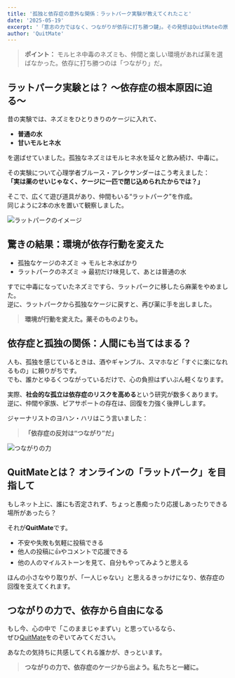 ```yaml
---
title: '孤独と依存症の意外な関係：ラットパーク実験が教えてくれたこと'
date: '2025-05-19'
excerpt: '「意志の力ではなく、つながりが依存に打ち勝つ鍵」。その発想はQuitMateの原点でもあります。'
author: 'QuitMate'
---
```


> **ポイント：** モルヒネ中毒のネズミも、仲間と楽しい環境があれば薬を選ばなかった。依存に打ち勝つのは「つながり」だ。

## ラットパーク実験とは？ 〜依存症の根本原因に迫る〜

昔の実験では、ネズミをひとりきりのケージに入れて、

- **普通の水**  
- **甘いモルヒネ水**

を選ばせていました。孤独なネズミはモルヒネ水を延々と飲み続け、中毒に。

その実験について心理学者ブルース・アレクサンダーはこう考えました：  
**「実は薬のせいじゃなく、ケージに一匹で閉じ込められたからでは？」**

そこで、広くて遊び道具があり、仲間もいる“ラットパーク”を作成。  
同じように2本の水を置いて観察しました。

![ラットパークのイメージ](rat-park.png)

## 驚きの結果：環境が依存行動を変えた

- 孤独なケージのネズミ → モルヒネ水ばかり  
- ラットパークのネズミ → 最初だけ味見して、あとは普通の水

すでに中毒になっていたネズミですら、ラットパークに移したら麻薬をやめました。  
逆に、ラットパークから孤独なケージに戻すと、再び薬に手を出しました。

> **環境が行動を変えた。薬そのものよりも。**

## 依存症と孤独の関係：人間にも当てはまる？

人も、孤独を感じているときは、酒やギャンブル、スマホなど「すぐに楽になれるもの」に頼りがちです。  
でも、誰かとゆるくつながっているだけで、心の負担はずいぶん軽くなります。

実際、**社会的な孤立は依存症のリスクを高める**という研究が数多くあります。  
逆に、仲間や家族、ピアサポートの存在は、回復を力強く後押しします。

ジャーナリストのヨハン・ハリはこう言いました：  
> **「依存症の反対は“つながり”だ」**

![つながりの力](connection.png)

## QuitMateとは？ オンラインの「ラットパーク」を目指して

もしネット上に、誰にも否定されず、ちょっと愚痴ったり応援しあったりできる場所があったら？

それが**QuitMate**です。

- 不安や失敗も気軽に投稿できる  
- 他人の投稿に👍やコメントで応援できる  
- 他の人のマイルストーンを見て、自分もやってみようと思える  

ほんの小さなやり取りが、「一人じゃない」と思えるきっかけになり、依存症の回復を支えてくれます。

## つながりの力で、依存から自由になる

もし今、心の中で「このままじゃまずい」と思っているなら、  
ぜひ[QuitMate](/)をのぞいてみてください。

あなたの気持ちに共感してくれる誰かが、きっといます。

> **つながりの力で、依存症のケージから出よう。私たちと一緒に。**
